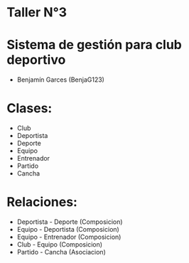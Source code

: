 # Taller N°3
# Sistema de gestión para club deportivo
* Benjamín Garces (BenjaG123)

# Clases:
* Club
* Deportista
* Deporte
* Equipo
* Entrenador
* Partido
* Cancha

# Relaciones:
* Deportista - Deporte (Composicion)
* Equipo - Deportista (Composicion)
* Equipo - Entrenador (Composicion)
* Club - Equipo (Composicion)
* Partido - Cancha (Asociacion)

